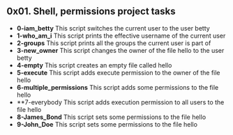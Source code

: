 ## 0x01. Shell, permissions project tasks
- **0-iam_betty**
This script switches the current user to the user betty
- **1-who_am_i**
This script prints the effective username of the current user
- **2-groups**
This script prints all the groups the current user is part of
- **3-new_owner**
This script changes the owner of the file hello to the user betty
- **4-empty**
This script creates an empty file called hello
- **5-execute**
This script adds execute permission to the owner of the file hello
- **6-multiple_permissions**
This script adds some permissions to the file hello
- **7-everybody
This script adds execution permission to all users to the file hello
- **8-James_Bond**
This script sets some permissions to the file hello
- **9-John_Doe**
This script sets some permissions to the file hello

